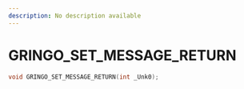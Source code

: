 ```yaml
---
description: No description available 
---
```


# GRINGO_SET_MESSAGE_RETURN

```cpp
void GRINGO_SET_MESSAGE_RETURN(int _Unk0);
```